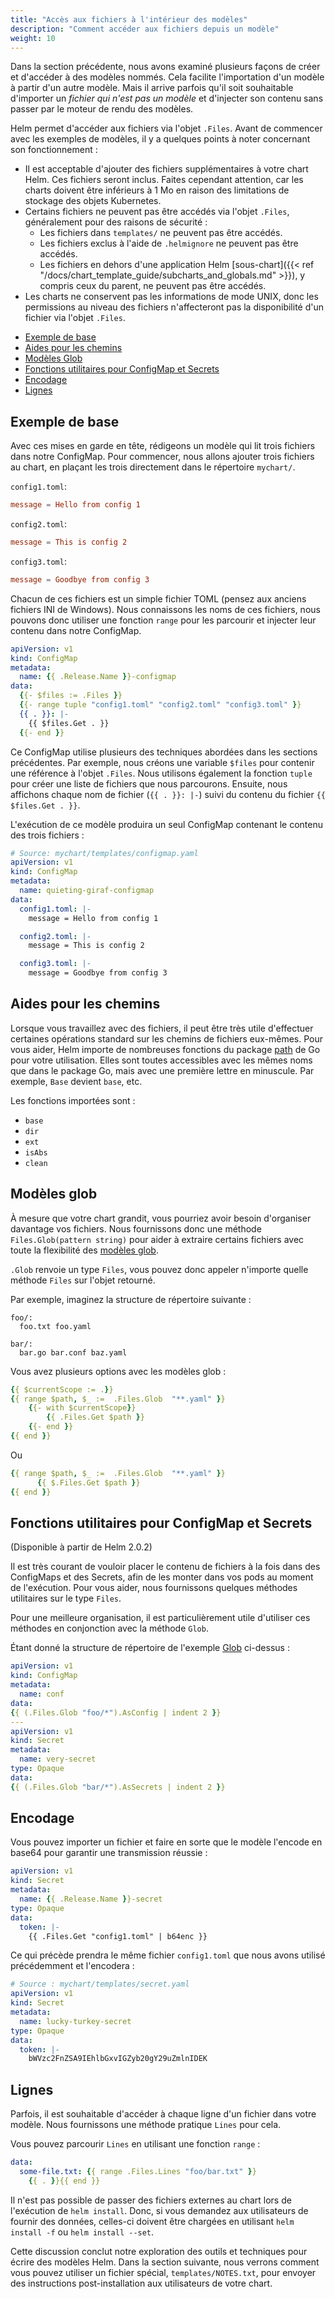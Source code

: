 ```yaml
---
title: "Accès aux fichiers à l'intérieur des modèles"
description: "Comment accéder aux fichiers depuis un modèle"
weight: 10
---
```


Dans la section précédente, nous avons examiné plusieurs façons de créer et d'accéder à des modèles nommés. Cela facilite l'importation d'un modèle à partir d'un autre modèle. Mais il arrive parfois qu'il soit souhaitable d'importer un _fichier qui n'est pas un modèle_ et d'injecter son contenu sans passer par le moteur de rendu des modèles.

Helm permet d'accéder aux fichiers via l'objet `.Files`. Avant de commencer avec les exemples de modèles, il y a quelques points à noter concernant son fonctionnement :

- Il est acceptable d'ajouter des fichiers supplémentaires à votre chart Helm. Ces fichiers seront inclus. Faites cependant attention, car les charts doivent être inférieurs à 1 Mo en raison des limitations de stockage des objets Kubernetes.
- Certains fichiers ne peuvent pas être accédés via l'objet `.Files`, généralement pour des raisons de sécurité :
  - Les fichiers dans `templates/` ne peuvent pas être accédés.
  - Les fichiers exclus à l'aide de `.helmignore` ne peuvent pas être accédés.
  - Les fichiers en dehors d'une application Helm [sous-chart]({{< ref "/docs/chart_template_guide/subcharts_and_globals.md" >}}), y compris ceux du parent, ne peuvent pas être accédés.
- Les charts ne conservent pas les informations de mode UNIX, donc les permissions au niveau des fichiers n'affecteront pas la disponibilité d'un fichier via l'objet `.Files`.

<!-- (see https://github.com/jonschlinkert/markdown-toc) -->

<!-- toc -->

- [Exemple de base](#exemple-de-base)
- [Aides pour les chemins](#aides-pour-les-chemins)
- [Modèles Glob](#modèles-glob)
- [Fonctions utilitaires pour ConfigMap et Secrets](#fonctions-utilitaires-pour-configmap-et-secrets)
- [Encodage](#encodage)
- [Lignes](#lignes)

<!-- tocstop -->

## Exemple de base

Avec ces mises en garde en tête, rédigeons un modèle qui lit trois fichiers dans notre ConfigMap. Pour commencer, nous allons ajouter trois fichiers au chart, en plaçant les trois directement dans le répertoire `mychart/`.

`config1.toml`:

```toml
message = Hello from config 1
```

`config2.toml`:

```toml
message = This is config 2
```

`config3.toml`:

```toml
message = Goodbye from config 3
```

Chacun de ces fichiers est un simple fichier TOML (pensez aux anciens fichiers INI de Windows). Nous connaissons les noms de ces fichiers, nous pouvons donc utiliser une fonction `range` pour les parcourir et injecter leur contenu dans notre ConfigMap.

```yaml
apiVersion: v1
kind: ConfigMap
metadata:
  name: {{ .Release.Name }}-configmap
data:
  {{- $files := .Files }}
  {{- range tuple "config1.toml" "config2.toml" "config3.toml" }}
  {{ . }}: |-
    {{ $files.Get . }}
  {{- end }}
```

Ce ConfigMap utilise plusieurs des techniques abordées dans les sections précédentes. Par exemple, nous créons une variable `$files` pour contenir une référence à l'objet `.Files`. Nous utilisons également la fonction `tuple` pour créer une liste de fichiers que nous parcourons. Ensuite, nous affichons chaque nom de fichier (`{{ . }}: |-`) suivi du contenu du fichier `{{ $files.Get . }}`.

L'exécution de ce modèle produira un seul ConfigMap contenant le contenu des trois fichiers :

```yaml
# Source: mychart/templates/configmap.yaml
apiVersion: v1
kind: ConfigMap
metadata:
  name: quieting-giraf-configmap
data:
  config1.toml: |-
    message = Hello from config 1

  config2.toml: |-
    message = This is config 2

  config3.toml: |-
    message = Goodbye from config 3
```

## Aides pour les chemins

Lorsque vous travaillez avec des fichiers, il peut être très utile d'effectuer certaines opérations standard sur les chemins de fichiers eux-mêmes. Pour vous aider, Helm importe de nombreuses fonctions du package [path](https://golang.org/pkg/path/) de Go pour votre utilisation. Elles sont toutes accessibles avec les mêmes noms que dans le package Go, mais avec une première lettre en minuscule. Par exemple, `Base` devient `base`, etc.

Les fonctions importées sont :
- `base`
- `dir`
- `ext`
- `isAbs`
- `clean`

## Modèles glob

À mesure que votre chart grandit, vous pourriez avoir besoin d'organiser davantage vos fichiers. Nous fournissons donc une méthode `Files.Glob(pattern string)` pour aider à extraire certains fichiers avec toute la flexibilité des [modèles glob](https://godoc.org/github.com/gobwas/glob).

`.Glob` renvoie un type `Files`, vous pouvez donc appeler n'importe quelle méthode `Files` sur l'objet retourné.

Par exemple, imaginez la structure de répertoire suivante :

```
foo/:
  foo.txt foo.yaml

bar/:
  bar.go bar.conf baz.yaml
```

Vous avez plusieurs options avec les modèles glob :

```yaml
{{ $currentScope := .}}
{{ range $path, $_ :=  .Files.Glob  "**.yaml" }}
    {{- with $currentScope}}
        {{ .Files.Get $path }}
    {{- end }}
{{ end }}
```

Ou

```yaml
{{ range $path, $_ :=  .Files.Glob  "**.yaml" }}
      {{ $.Files.Get $path }}
{{ end }}
```

## Fonctions utilitaires pour ConfigMap et Secrets

(Disponible à partir de Helm 2.0.2)

Il est très courant de vouloir placer le contenu de fichiers à la fois dans des ConfigMaps et des Secrets, afin de les monter dans vos pods au moment de l'exécution. Pour vous aider, nous fournissons quelques méthodes utilitaires sur le type `Files`.

Pour une meilleure organisation, il est particulièrement utile d'utiliser ces méthodes en conjonction avec la méthode `Glob`.

Étant donné la structure de répertoire de l'exemple [Glob](#modèles-glob) ci-dessus :

```yaml
apiVersion: v1
kind: ConfigMap
metadata:
  name: conf
data:
{{ (.Files.Glob "foo/*").AsConfig | indent 2 }}
---
apiVersion: v1
kind: Secret
metadata:
  name: very-secret
type: Opaque
data:
{{ (.Files.Glob "bar/*").AsSecrets | indent 2 }}
```

## Encodage

Vous pouvez importer un fichier et faire en sorte que le modèle l'encode en base64 pour garantir une transmission réussie :

```yaml
apiVersion: v1
kind: Secret
metadata:
  name: {{ .Release.Name }}-secret
type: Opaque
data:
  token: |-
    {{ .Files.Get "config1.toml" | b64enc }}
```

Ce qui précède prendra le même fichier `config1.toml` que nous avons utilisé précédemment et l'encodera :

```yaml
# Source : mychart/templates/secret.yaml
apiVersion: v1
kind: Secret
metadata:
  name: lucky-turkey-secret
type: Opaque
data:
  token: |-
    bWVzc2FnZSA9IEhlbGxvIGZyb20gY29uZmlnIDEK
```

## Lignes

Parfois, il est souhaitable d'accéder à chaque ligne d'un fichier dans votre modèle. Nous fournissons une méthode pratique `Lines` pour cela.

Vous pouvez parcourir `Lines` en utilisant une fonction `range` :

```yaml
data:
  some-file.txt: {{ range .Files.Lines "foo/bar.txt" }}
    {{ . }}{{ end }}
```

Il n'est pas possible de passer des fichiers externes au chart lors de l'exécution de `helm install`. Donc, si vous demandez aux utilisateurs de fournir des données, celles-ci doivent être chargées en utilisant `helm install -f` ou `helm install --set`.

Cette discussion conclut notre exploration des outils et techniques pour écrire des modèles Helm. Dans la section suivante, nous verrons comment vous pouvez utiliser un fichier spécial, `templates/NOTES.txt`, pour envoyer des instructions post-installation aux utilisateurs de votre chart.
